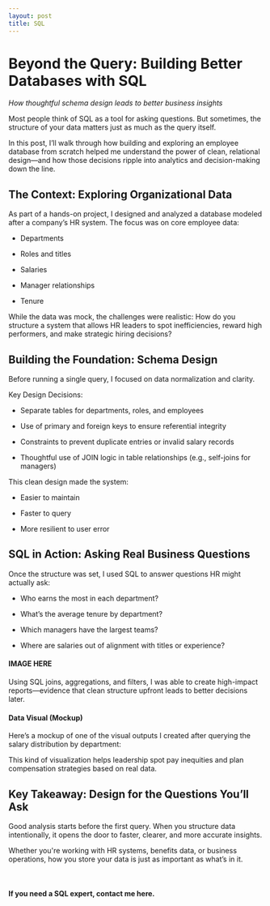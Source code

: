```yaml
---
layout: post
title: SQL
---
```


# Beyond the Query: Building Better Databases with SQL

*How thoughtful schema design leads to better business insights*

Most people think of SQL as a tool for asking questions. But sometimes, the structure of your data matters just as much as the query itself.

In this post, I’ll walk through how building and exploring an employee database from scratch helped me understand the power of clean, relational design—and how those decisions ripple into analytics and decision-making down the line.

## The Context: Exploring Organizational Data

As part of a hands-on project, I designed and analyzed a database modeled after a company’s HR system. The focus was on core employee data:

* Departments
 
* Roles and titles
 
* Salaries
 
* Manager relationships
 
* Tenure
 
While the data was mock, the challenges were realistic: How do you structure a system that allows HR leaders to spot inefficiencies, reward high performers, and make strategic hiring decisions?

## Building the Foundation: Schema Design

Before running a single query, I focused on data normalization and clarity.

Key Design Decisions:

* Separate tables for departments, roles, and employees
 
* Use of primary and foreign keys to ensure referential integrity
 
* Constraints to prevent duplicate entries or invalid salary records
 
* Thoughtful use of JOIN logic in table relationships (e.g., self-joins for managers)
 
This clean design made the system:

* Easier to maintain
 
* Faster to query
 
* More resilient to user error

## SQL in Action: Asking Real Business Questions

Once the structure was set, I used SQL to answer questions HR might actually ask:

* Who earns the most in each department?
 
* What’s the average tenure by department?
 
* Which managers have the largest teams?
 
* Where are salaries out of alignment with titles or experience?

#### IMAGE HERE

Using SQL joins, aggregations, and filters, I was able to create high-impact reports—evidence that clean structure upfront leads to better decisions later.

#### Data Visual (Mockup)

Here’s a mockup of one of the visual outputs I created after querying the salary distribution by department:

This kind of visualization helps leadership spot pay inequities and plan compensation strategies based on real data.

## Key Takeaway: Design for the Questions You’ll Ask

Good analysis starts before the first query. When you structure data intentionally, it opens the door to faster, clearer, and more accurate insights.

Whether you're working with HR systems, benefits data, or business operations, how you store your data is just as important as what’s in it.

<br>

#### If you need a SQL expert, contact me here.

